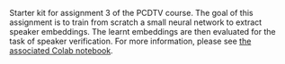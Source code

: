 Starter kit for assignment 3 of the PCDTV course.
The goal of this assignment is to train from scratch a small neural network to extract speaker embeddings.
The learnt embeddings are then evaluated for the task of speaker verification.
For more information, please see [the associated Colab notebook](https://colab.research.google.com/drive/1MZHps5AG2lNm1XZFuTCtIZAi0D4icLud?usp=sharing).